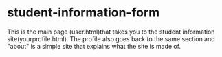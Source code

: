 # student-information-form
This is the main page (user.html)that takes you to the student information site(yourprofile.html). The profile also goes back to the same section and  "about"  is a simple site that explains what the site is made of.
